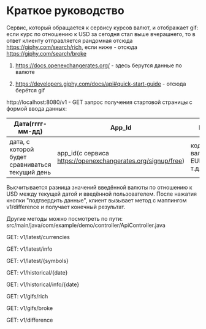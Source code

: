 # Краткое руководство

Cервис, который обращается к сервису курсов валют, и отображает gif:
если курс по отношению к USD за сегодня стал выше вчерашнего, то в ответ клиенту отправляется рандомная отсюда https://giphy.com/search/rich,
если ниже - отсюда https://giphy.com/search/broke

1) https://docs.openexchangerates.org/ - здесь берутся данные по валюте

2) https://developers.giphy.com/docs/api#quick-start-guide - отсюда берётся gif

http://localhost:8080/v1 - GET запрос получения стартовой страницы с формой ввода данных: 

| Дата(гггг-мм-дд)                               | App_Id                                                     | Валюта                          |
| -------------                                  | --------------                                             | --------                        |
| дата, с которой будет сравниваться текущий день| app_id(с сервиса https://openexchangerates.org/signup/free)| код валюты(RUB, EUR, BTC и т.д.)|

Высчитывается разница значений введённой валюты по отношению к USD между текущей датой и введённой пользователем. 
После нажатия кнопки "подтвердить данные", клиент вызывает метод с маппингом v1/difference и получает конечный результат.

Другие методы можно посмотреть по пути: src/main/java/com/example/demo/controller/ApiController.java

GET: v1/latest/currencies

GET: v1/latest/info

GET: v1/latest/{symbols}

GET: v1/historical/{date}

GET: v1/historical/info/{date}

GET: v1/gifs/rich

GET: v1/gifs/broke

GET: v1/difference

